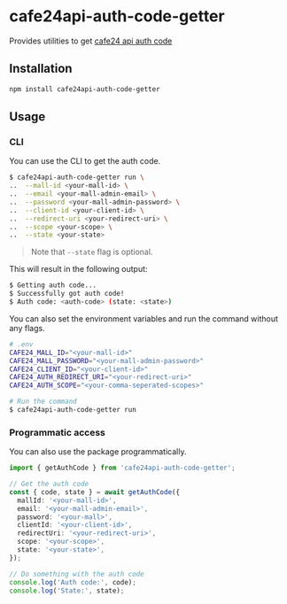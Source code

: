 # cafe24api-auth-code-getter

Provides utilities to get [cafe24 api auth code](https://developers.cafe24.com/docs/en/api/admin/#get-authentication-code)

## Installation

```bash
npm install cafe24api-auth-code-getter
```

## Usage

### CLI

You can use the CLI to get the auth code.

```bash
$ cafe24api-auth-code-getter run \
..  --mall-id <your-mall-id> \
..  --email <your-mall-admin-email> \
..  --password <your-mall-admin-password> \
..  --client-id <your-client-id> \
..  --redirect-uri <your-redirect-uri> \
..  --scope <your-scope> \
..  --state <your-state>
```

> Note that `--state` flag is optional.

This will result in the following output:

```bash
$ Getting auth code...
$ Successfully got auth code!
$ Auth code: <auth-code> (state: <state>)
```

You can also set the environment variables and run the command without any flags.

```bash
# .env
CAFE24_MALL_ID="<your-mall-id>"
CAFE24_MALL_PASSWORD="<your-mall-admin-password>"
CAFE24_CLIENT_ID="<your-client-id>"
CAFE24_AUTH_REDIRECT_URI="<your-redirect-uri>"
CAFE24_AUTH_SCOPE="<your-comma-seperated-scopes>"

# Run the command
$ cafe24api-auth-code-getter run
```

### Programmatic access

You can also use the package programmatically.

```typescript
import { getAuthCode } from 'cafe24api-auth-code-getter';

// Get the auth code
const { code, state } = await getAuthCode({
  mallId: '<your-mall-id>',
  email: '<your-mall-admin-email>',
  password: '<your-mall>',
  clientId: '<your-client-id>',
  redirectUri: '<your-redirect-uri>',
  scope: '<your-scope>',
  state: '<your-state>',
});

// Do something with the auth code
console.log('Auth code:', code);
console.log('State:', state);
```
